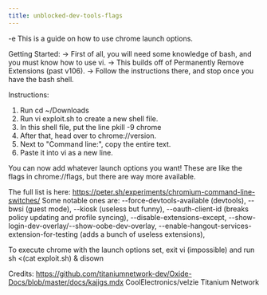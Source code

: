 ```yaml
---
title: unblocked-dev-tools-flags
---
```


-e 
This is a guide on how to use chrome launch options.

Getting Started:
-> First of all, you will need some knowledge of bash, and you must know how to use vi.
-> This builds off of Permanently Remove Extensions (past v106).
-> Follow the instructions there, and stop once you have the bash shell.

Instructions:
1. Run cd ~/Downloads
2. Run vi exploit.sh to create a new shell file.
3. In this shell file, put the line pkill -9 chrome
4. After that, head over to chrome://version.
5. Next to "Command line:", copy the entire text.
6. Paste it into vi as a new line.

You can now add whatever launch options you want!
These are like the flags in chrome://flags, but there are way more available.

The full list is here: https://peter.sh/experiments/chromium-command-line-switches/
Some notable ones are: 
--force-devtools-available (devtools), 
--bwsi (guest mode), 
--kiosk (useless but funny), 
--oauth-client-id (breaks policy updating and profile syncing), 
--disable-extensions-except, 
--show-login-dev-overlay/--show-oobe-dev-overlay, 
--enable-hangout-services-extension-for-testing (adds a bunch of useless extensions),

To execute chrome with the launch options set, exit vi (impossible) and run sh <(cat exploit.sh) & disown

Credits:
https://github.com/titaniumnetwork-dev/Oxide-Docs/blob/master/docs/kajigs.mdx
CoolElectronics/velzie
Titanium Network
